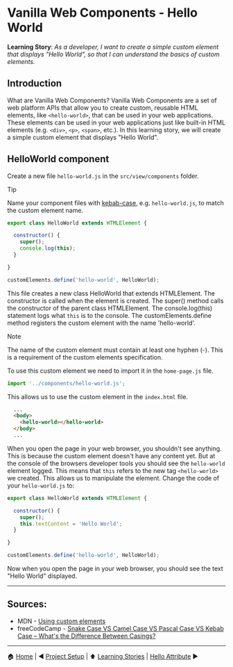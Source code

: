 # Vanilla Web Components - Hello World

**Learning Story**: _As a developer, I want to create a simple custom element that displays "Hello World", so that I can understand the basics of custom elements._

## Introduction

What are Vanilla Web Components? Vanilla Web Components are a set of web platform APIs that allow you to create custom, reusable HTML elements, like `<hello-world>`, that can be used in your web applications. These elements can be used in your web applications just like built-in HTML elements (e.g. `<div>`, `<p>`, `<span>`, etc.).
In this learning story, we will create a simple custom element that displays "Hello World".

## HelloWorld component

Create a new file `hello-world.js` in the `src/view/components` folder.

> [!TIP]
> Name your component files with [kebab-case](https://www.freecodecamp.org/news/snake-case-vs-camel-case-vs-pascal-case-vs-kebab-case-whats-the-difference/), e.g. `hello-world.js`, to match the custom element name.

```javascript
export class HelloWorld extends HTMLElement {

  constructor() {
    super();
    console.log(this);
  }

}

customElements.define('hello-world', HelloWorld);
```

This file creates a new class HelloWorld that extends HTMLElement.
The constructor is called when the element is created. The super() method calls the constructor of the parent class HTMLElement.
The console.log(this) statement logs what `this` is to the console.
The customElements.define method registers the custom element with the name 'hello-world'.

> [!NOTE]
> The name of the custom element must contain at least one hyphen (-). This is a requirement of the custom elements specification.

To use this custom element we need to import it in the `home-page.js` file.

```javascript
import '../components/hello-world.js';
```

This allows us to use the custom element in the `index.html` file.

```html
  ...
  <body>
    <hello-world></hello-world>
  </body>
  ...
```

When you open the page in your web browser, you shouldn't see anything. This is because the custom element doesn't have any content yet.
But at the console of the browsers developer tools you should see the `hello-world` element logged.
This means that `this` refers to the new tag `<hello-world>` we created.
This allows us to manipulate the element. Change the code of your `hello-world.js` to:

```javascript
export class HelloWorld extends HTMLElement {

  constructor() {
    super();
    this.textContent = 'Hello World';
  }

}

customElements.define('hello-world', HelloWorld);
```

Now when you open the page in your web browser, you should see the text "Hello World" displayed.

---
## Sources:

* MDN - [Using custom elements](https://developer.mozilla.org/en-US/docs/Web/API/Web_components/Using_custom_elements)
* freeCodeCamp - [Snake Case VS Camel Case VS Pascal Case VS Kebab Case – What's the Difference Between Casings?](https://www.freecodecamp.org/news/snake-case-vs-camel-case-vs-pascal-case-vs-kebab-case-whats-the-difference/)

---

:house: [Home](../README.md) | :arrow_backward: [Project Setup](./project-setup.md) | :arrow_up: [Learning Stories](./README.md) | [Hello Attribute](./hello-attribute.md) :arrow_forward:
